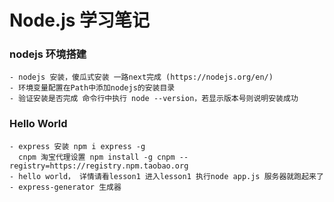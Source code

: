 # Node.js 学习笔记
### nodejs 环境搭建
    - nodejs 安装，傻瓜式安装 一路next完成 (https://nodejs.org/en/)
    - 环境变量配置在Path中添加nodejs的安装目录
    - 验证安装是否完成 命令行中执行 node --version，若显示版本号则说明安装成功
###  Hello World
    - express 安装 npm i express -g  
      cnpm 淘宝代理设置 npm install -g cnpm --registry=https://registry.npm.taobao.org
    - hello world， 详情请看lesson1 进入lesson1 执行node app.js 服务器就跑起来了
    - express-generator 生成器